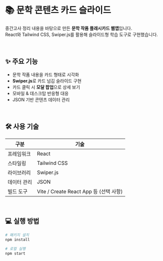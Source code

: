 # 📚 문학 콘텐츠 카드 슬라이드

중간고사 정리 내용을 바탕으로 만든 **문학 작품 플래시카드 웹앱**입니다.  
React와 Tailwind CSS, Swiper.js를 활용해 슬라이드형 학습 도구로 구현했습니다.

<br>

## ✨ 주요 기능

- 문학 작품 내용을 카드 형태로 시각화
- **Swiper.js**로 카드 넘김 슬라이드 구현
- 카드 클릭 시 **모달 팝업**으로 상세 보기
- 모바일 & 데스크탑 반응형 대응
- JSON 기반 콘텐츠 데이터 관리

<br>

## 🛠 사용 기술

| 구분 | 기술 |
|------|------|
| 프레임워크 | React |
| 스타일링 | Tailwind CSS |
| 라이브러리 | Swiper.js |
| 데이터 관리 | JSON |
| 빌드 도구 | Vite / Create React App 등 (선택 사항) |

<br>

## 💻 실행 방법

```bash
# 패키지 설치
npm install

# 로컬 실행
npm start
